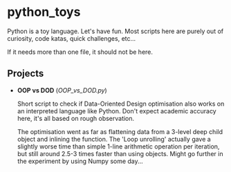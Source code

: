 # python_toys
Python is a toy language. Let's have fun. Most scripts here are purely out of curiosity, code katas, quick challenges, etc...

If it needs more than one file, it should not be here.

## Projects
* **OOP vs DOD** (_OOP_vs_DOD.py_)

    Short script to check if Data-Oriented Design optimisation also works on an interpreted language like Python. Don't expect academic accuracy here, it's all based on rough observation.
    
    The optimisation went as far as flattening data from a 3-level deep child object and inlining the function. The 'Loop unrolling' actually gave a slightly worse time than simple 1-line arithmetic operation per iteration, but still around 2.5-3 times faster than using objects.
    Might go further in the experiment by using Numpy some day...